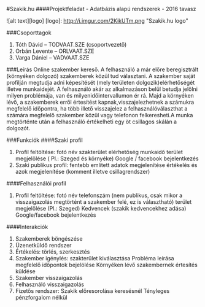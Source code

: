 #Szakik.hu
####Projektfeladat - Adatbázis alapú rendszerek - 2016 tavasz

![alt text][logo]
[logo]: http://i.imgur.com/2KikUTm.png "Szakik.hu logo"


###Csoporttagok
1. Tóth Dávid – TODVAAT.SZE (csoportvezető)
2. Orbán Levente – ORLVAAT.SZE
3. Varga Dániel – VADVAAT.SZE

###Leírás
Online szakember kereső.
A felhasználó a már előre beregisztrált (környéken dolgozó) szakemberek közül tud
választani. A szakember saját profilján megtudja adni képesítését (mely területen dolgozik)elérhetőségét illetve munkaidejét.
A felhasználó akár az alkalmazáson belül betudja jelölni milyen problémája, van és milyenidőintervallumon ér rá. Majd a környéken lévő, a szakemberek erről értesítést kapnak,visszajelezhetnek a számukra megfelelő időpontra, ha több illető visszajelez a felhasználóválaszthat a számára megfelelő szakember közül vagy telefonon felkeresheti.A munka megtörténte után a felhasználó értékelheti egy öt csillagos skálán a dolgozót.

###Funkciók
####Szaki profil

1. Profil feltöltése:
	fotó
	név
	szakterület
	elérhetőség
	munkaidő
	terület megjelölése ( Pl.: Szeged és környéke)
	Google / facebook bejelentkezés
2.  Szaki publikus profil:
	fentebb említett adatok megjelenítése
	értékelés és azok megjelenítése (komment illetve csillagrendszer)

####Felhasználói profil
1.  Profil feltöltése: 
	fotó
	név
	telefonszám (nem publikus, csak mikor a visszaigazolás megtörtént a
szakember felé, ez is választható)
	terület megjelölése (Pl.: Szeged)
	Kedvencek (szakik kedvencekhez adása)
	Google/facebook bejelentkezés

####Interakciók
1. Szakemberek böngészése
2. Üzenetküldő rendszer
3. Értékelés:
	törlés, szerkesztés
4. Szakember igénylés:
	szakterület kiválasztása
	Probléma leírása
	megfelelő időpontok bejelölése
	Környéken lévő szakembernek értesítés küldése
5. Szakember visszaigazolás
6. Felhasználó visszaigazolás
7. Fizetős rendszer:
	Szakik előresorolása keresésnél
	Tényleges pénzforgalom nélkül 
